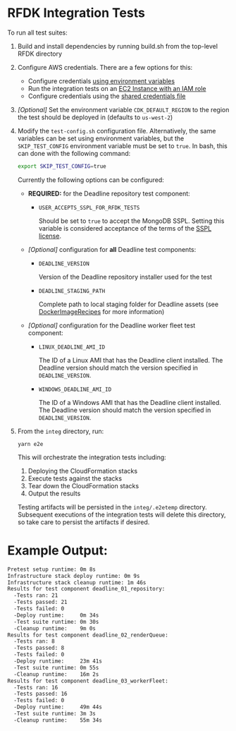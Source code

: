 # RFDK Integration Tests

To run all test suites:

1. Build and install dependencies by running build.sh from the top-level RFDK directory
1. Configure AWS credentials. There are a few options for this:
    *   Configure credentials [using environment variables](https://docs.aws.amazon.com/sdk-for-javascript/v2/developer-guide/loading-node-credentials-environment.html)
    *   Run the integration tests on an [EC2 Instance with an IAM role](https://docs.aws.amazon.com/sdk-for-javascript/v2/developer-guide/loading-node-credentials-iam.html)
    *   Configure credentials using the [shared credentials file](https://docs.aws.amazon.com/sdk-for-javascript/v2/developer-guide/loading-node-credentials-shared.html)
1. *[Optional]* Set the environment variable `CDK_DEFAULT_REGION` to the region the test should be deployed in (defaults to `us-west-2`)
1. Modify the `test-config.sh` configuration file. Alternatively, the same variables can be set using environment
   variables, but the `SKIP_TEST_CONFIG` environment variable must be set to `true`. In bash, this can done with the
   following command:

   ```sh
   export SKIP_TEST_CONFIG=true
   ```

   Currently the following options can be configured:
    * **REQUIRED:** for the Deadline repository test component:
      *   `USER_ACCEPTS_SSPL_FOR_RFDK_TESTS`

          Should be set to `true` to accept the MongoDB SSPL. Setting this variable is
          considered acceptance of the terms of the
          [SSPL license](https://www.mongodb.com/licensing/server-side-public-license).
    * *[Optional]* configuration for **all** Deadline test components:
      *   `DEADLINE_VERSION`  

          Version of the Deadline repository installer used for the test
      *   `DEADLINE_STAGING_PATH`

          Complete path to local staging folder for Deadline assets (see
          [DockerImageRecipes](../packages/aws-rfdk/docs/DockerImageRecipes.md) for more information)
    * *[Optional]* configuration for the Deadline worker fleet test component:
      *   `LINUX_DEADLINE_AMI_ID`

          The ID of a Linux AMI that has the Deadline client installed. The Deadline version should match the version
          specified in `DEADLINE_VERSION`.
      *   `WINDOWS_DEADLINE_AMI_ID`

          The ID of a Windows AMI that has the Deadline client installed. The Deadline version should match the version
          specified in `DEADLINE_VERSION`.

1.  From the `integ` directory, run:

        yarn e2e

    This will orchestrate the integration tests including:

    1.  Deploying the CloudFormation stacks
    1.  Execute tests against the stacks
    1.  Tear down the CloudFormation stacks
    1.  Output the results

    Testing artifacts will be persisted in the `integ/.e2etemp` directory.
    Subsequent executions of the integration tests will delete this directory,
    so take care to persist the artifacts if desired.

# Example Output:

```bash
Pretest setup runtime: 0m 8s
Infrastructure stack deploy runtime: 0m 9s
Infrastructure stack cleanup runtime: 1m 46s
Results for test component deadline_01_repository: 
  -Tests ran: 21
  -Tests passed: 21
  -Tests failed: 0
  -Deploy runtime:     0m 34s
  -Test suite runtime: 0m 30s
  -Cleanup runtime:    9m 0s
Results for test component deadline_02_renderQueue: 
  -Tests ran: 8
  -Tests passed: 8
  -Tests failed: 0
  -Deploy runtime:     23m 41s
  -Test suite runtime: 0m 55s
  -Cleanup runtime:    16m 2s
Results for test component deadline_03_workerFleet: 
  -Tests ran: 16
  -Tests passed: 16
  -Tests failed: 0
  -Deploy runtime:     49m 44s
  -Test suite runtime: 3m 3s
  -Cleanup runtime:    55m 34s
```
